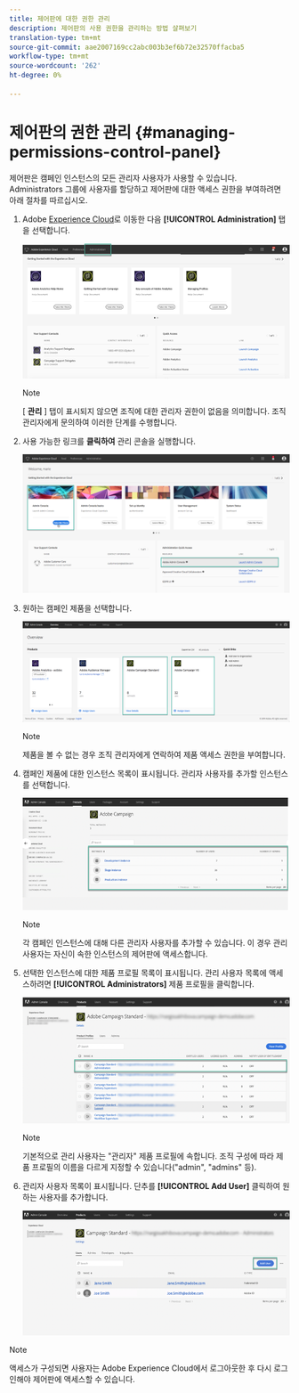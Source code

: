 ```yaml
---
title: 제어판에 대한 권한 관리
description: 제어판의 사용 권한을 관리하는 방법 살펴보기
translation-type: tm+mt
source-git-commit: aae2007169cc2abc003b3ef6b72e32570ffacba5
workflow-type: tm+mt
source-wordcount: '262'
ht-degree: 0%

---
```



# 제어판의 권한 관리 {#managing-permissions-control-panel}

제어판은 캠페인 인스턴스의 모든 관리자 사용자가 사용할 수 있습니다. Administrators 그룹에 사용자를 할당하고 제어판에 대한 액세스 권한을 부여하려면 아래 절차를 따르십시오.

1. Adobe [Experience Cloud](https://experiencecloud.adobe.com/)로 이동한 다음 **[!UICONTROL Administration]** 탭을 선택합니다.

   ![](assets/do-not-localize/control_panel_add_user1.png)

   >[!NOTE]
   >
   >[ <b>관리</b> ] 탭이 표시되지 않으면 조직에 대한 관리자 권한이 없음을 의미합니다. 조직 관리자에게 문의하여 이러한 단계를 수행합니다.

1. 사용 가능한 링크를 **클릭하여** 관리 콘솔을 실행합니다.

   ![](assets/do-not-localize/control_panel_admin1.png)

1. 원하는 캠페인 제품을 선택합니다.

   ![](assets/do-not-localize/control_panel_add_user3.png)

   >[!NOTE]
   >
   >제품을 볼 수 없는 경우 조직 관리자에게 연락하여 제품 액세스 권한을 부여합니다.

1. 캠페인 제품에 대한 인스턴스 목록이 표시됩니다. 관리자 사용자를 추가할 인스턴스를 선택합니다.

   ![](assets/do-not-localize/control_panel_add_user4.png)

   >[!NOTE]
   >
   >각 캠페인 인스턴스에 대해 다른 관리자 사용자를 추가할 수 있습니다. 이 경우 관리 사용자는 자신이 속한 인스턴스의 제어판에 액세스합니다.

1. 선택한 인스턴스에 대한 제품 프로필 목록이 표시됩니다. 관리 사용자 목록에 액세스하려면 **[!UICONTROL Administrators]** 제품 프로필을 클릭합니다.

   ![](assets/do-not-localize/control_panel_add_user_5.png)

   >[!NOTE]
   >
   >기본적으로 관리 사용자는 &quot;관리자&quot; 제품 프로필에 속합니다. 조직 구성에 따라 제품 프로필의 이름을 다르게 지정할 수 있습니다(&quot;admin&quot;, &quot;admins&quot; 등).

1. 관리자 사용자 목록이 표시됩니다. 단추를 **[!UICONTROL Add User]** 클릭하여 원하는 사용자를 추가합니다.

   ![](assets/do-not-localize/control_panel_add_user_6.png)

>[!NOTE]
>
>액세스가 구성되면 사용자는 Adobe Experience Cloud에서 로그아웃한 후 다시 로그인해야 제어판에 액세스할 수 있습니다.
